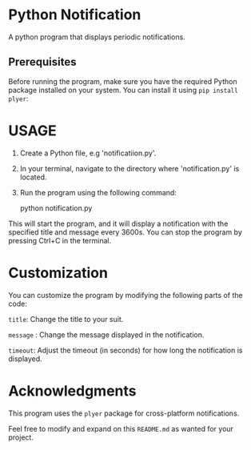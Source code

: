 # Python Notification

A python program that displays periodic notifications.

## Prerequisites

Before running the program, make sure you have the required Python package installed on your system. You can install it using `pip install plyer`:


# USAGE

1. Create a Python file, e.g 'notificatiion.py'.

2. In your terminal, navigate to the directory where 'notification.py' is located.

3. Run the program using the following command:

    python notification.py

This will start the program, and it will display a notification with the specified title and message every 3600s. You can stop the program by pressing Ctrl+C in the terminal.

# Customization

You can customize the program by modifying the following parts of the code:

`title`: Change the title to your suit.

`message` : Change the message displayed in the notification.

`timeout`: Adjust the timeout (in seconds) for how long the notification is displayed.

# Acknowledgments

This program uses the `plyer` package for cross-platform notifications.

Feel free to modify and expand on this `README.md` as wanted for your project.